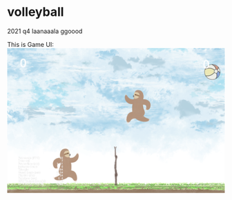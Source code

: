 # volleyball
 2021 q4 laanaaala ggoood

This is Game UI:
![image](https://github.com/JaneHuang0304/volleyball/blob/master/%E6%87%B6%E6%87%B6%E6%8E%92%E7%90%83.png)
